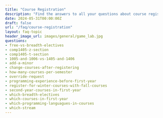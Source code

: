 ```yaml
---
title: "Course Registration"
description: "Find the answers to all your questions about course registration."
date: 2024-05-31T00:00:00Z
draft: false
url: "/faq/course-registration"
layout: faq-topic
header_image_url: images/general/game_lab.jpg
questions:
- free-vs-breadth-electives
- comp1405-z-section
- comp1405-t-section
- 1005-and-1006-vs-1405-and-1406
- add-a-minor
- change-courses-after-registering
- how-many-courses-per-semester
- override-request
- programming-experience-before-first-year
- register-for-winter-courses-with-fall-courses
- second-year-courses-in-first-year
- which-breadth-electives
- which-courses-in-first-year
- which-programming-languagues-in-courses
- which-stream
---
```

